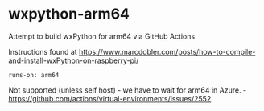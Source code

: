 # wxpython-arm64
Attempt to build wxPython for arm64 via GitHub Actions

Instructions found at https://www.marcdobler.com/posts/how-to-compile-and-install-wxPython-on-raspberry-pi/

    runs-on: arm64  

Not supported (unless self host) - we have to wait for arm64 in Azure. - https://github.com/actions/virtual-environments/issues/2552

    